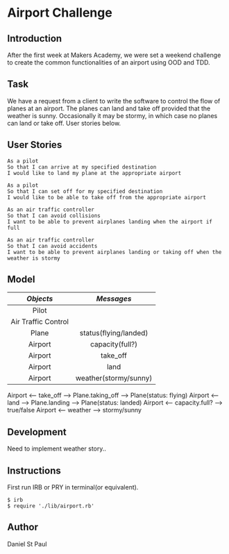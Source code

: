 Airport Challenge
=================

Introduction
------------

After the first week at Makers Academy, we were set a weekend challenge to create the common functionalities of an airport using OOD and TDD.

Task
-----

We have a request from a client to write the software to control the flow of planes at an airport. The planes can land and take off provided that the weather is sunny. Occasionally it may be stormy, in which case no planes can land or take off.  User stories below.

User Stories
------------
```
As a pilot
So that I can arrive at my specified destination
I would like to land my plane at the appropriate airport

As a pilot
So that I can set off for my specified destination
I would like to be able to take off from the appropriate airport

As an air traffic controller
So that I can avoid collisions
I want to be able to prevent airplanes landing when the airport if full

As an air traffic controller
So that I can avoid accidents
I want to be able to prevent airplanes landing or taking off when the weather is stormy
```

Model
-----
| *Objects*           | *Messages*           |
| :-----------------: | :------------------: |
| Pilot               |                      |
| Air Traffic Control |                      |
| Plane               | status(flying/landed)|
| Airport             | capacity(full?)      |
| Airport             | take_off             |
| Airport             | land                 |
| Airport             | weather(stormy/sunny)|

Airport <-- take_off        --> Plane.taking_off --> Plane(status: flying)
Airport <-- land            --> Plane.landing --> Plane(status: landed)
Airport <-- capacity.full?  --> true/false
Airport <-- weather         --> stormy/sunny

Development
------------

Need to implement weather story..

Instructions
------------
First run IRB or PRY in terminal(or equivalent).
```
$ irb
$ require './lib/airport.rb'
```

Author
------
Daniel St Paul
